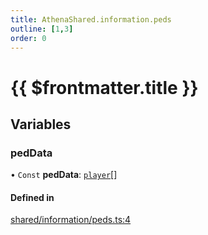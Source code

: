 ```yaml
---
title: AthenaShared.information.peds
outline: [1,3]
order: 0
---
```


# {{ $frontmatter.title }}


## Variables

### pedData

• `Const` **pedData**: [`player`](server_config.md#player)[]

#### Defined in

[shared/information/peds.ts:4](https://github.com/Stuyk/altv-athena/blob/d77637c/src/core/shared/information/peds.ts#L4)

